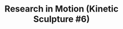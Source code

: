 ---
ee_id_thing: '103'
site: '1'
type: '2'
inv_num: 2011-010
add_credit:
url: 2011-010-research-in-motion-kinetic-sculpture-6
title: 'Research in Motion (Kinetic Sculpture #6)'
year: '2011'
display_year: '2011'
medium: Modified silver dancing stands
dims:
pitch: "​10 Dancing stands modded to run at the same speed."
ps:
live_url:
youtube:
https://github.com/coryarcangel/alu:
imgs: research-in-motion-2011-10-install-database-SC.jpg
subheading:
download:
commission: 'Comissioned by Whitney Museum of American Art, New York, for Cory Arcangel:
  Pro Tools'
related:
layout: things-i-made
---